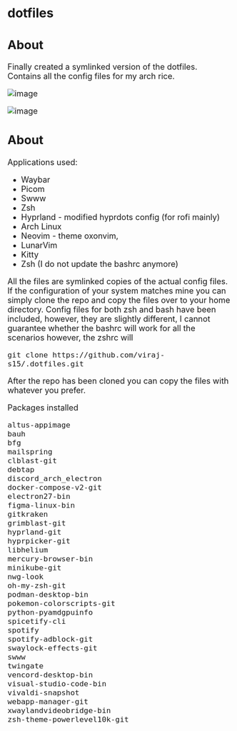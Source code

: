 # dotfiles

<font size =4>

## About <a name = "about"></a>

Finally created a symlinked version of the dotfiles.
Contains all the config files for my arch rice.

![image](https://github.com/viraj-s15/.dotfiles/assets/79002760/fc3a03b6-62fc-4a7f-8c7c-78ee286afba0)

![image](https://github.com/viraj-s15/.dotfiles/assets/79002760/034c4465-ed13-4bf7-98c2-5809fc1ee2c0)

## About <a name = "about"></a>
Applications used:
- Waybar
- Picom
- Swww
- Zsh
- Hyprland - modified hyprdots config (for rofi mainly)
- Arch Linux
- Neovim - theme oxonvim,
- LunarVim
- Kitty
- Zsh (I do not update the bashrc anymore)
  
All the files are symlinked copies of the actual config files.
If the configuration of your system matches mine you can simply clone the repo and copy the files over to your home directory.
Config files for both zsh and bash have been included, however, they are slightly different, I cannot guarantee whether the bashrc will 
work for all the scenarios however, the zshrc will

```
git clone https://github.com/viraj-s15/.dotfiles.git
```

After the repo has been cloned you can copy the files with
whatever you prefer.

Packages installed
```
altus-appimage 
bauh
bfg 
mailspring 
clblast-git
debtap
discord_arch_electron
docker-compose-v2-git 
electron27-bin 
figma-linux-bin 
gitkraken 
grimblast-git
hyprland-git 
hyprpicker-git
libhelium 
mercury-browser-bin 
minikube-git 
nwg-look 
oh-my-zsh-git
podman-desktop-bin 
pokemon-colorscripts-git 
python-pyamdgpuinfo 
spicetify-cli 
spotify 
spotify-adblock-git
swaylock-effects-git
swww
twingate
vencord-desktop-bin
visual-studio-code-bin
vivaldi-snapshot 
webapp-manager-git
xwaylandvideobridge-bin
zsh-theme-powerlevel10k-git
```
